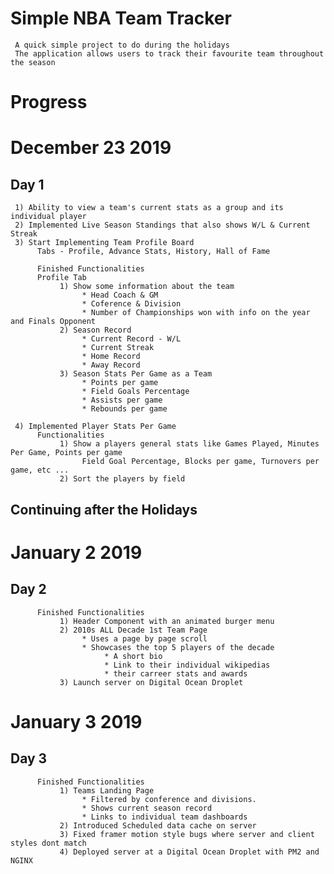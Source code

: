 # Simple NBA Team Tracker
     A quick simple project to do during the holidays 
     The application allows users to track their favourite team throughout the season

# Progress
# December 23 2019
## Day 1 

     1) Ability to view a team's current stats as a group and its individual player
     2) Implemented Live Season Standings that also shows W/L & Current Streak
     3) Start Implementing Team Profile Board
          Tabs - Profile, Advance Stats, History, Hall of Fame

          Finished Functionalities
          Profile Tab
               1) Show some information about the team
                    * Head Coach & GM
                    * Coference & Division 
                    * Number of Championships won with info on the year and Finals Opponent
               2) Season Record 
                    * Current Record - W/L
                    * Current Streak
                    * Home Record 
                    * Away Record
               3) Season Stats Per Game as a Team
                    * Points per game
                    * Field Goals Percentage
                    * Assists per game
                    * Rebounds per game

     4) Implemented Player Stats Per Game
          Functionalities 
               1) Show a players general stats like Games Played, Minutes Per Game, Points per game
                    Field Goal Percentage, Blocks per game, Turnovers per game, etc ...
               2) Sort the players by field

## Continuing after the Holidays

# January 2 2019
## Day 2
          Finished Functionalities
               1) Header Component with an animated burger menu
               2) 2010s ALL Decade 1st Team Page 
                    * Uses a page by page scroll
                    * Showcases the top 5 players of the decade
                         * A short bio
                         * Link to their individual wikipedias
                         * their carreer stats and awards 
               3) Launch server on Digital Ocean Droplet

# January 3 2019
## Day 3
          Finished Functionalities
               1) Teams Landing Page
                    * Filtered by conference and divisions.
                    * Shows current season record
                    * Links to individual team dashboards
               2) Introduced Scheduled data cache on server 
               3) Fixed framer motion style bugs where server and client styles dont match
               4) Deployed server at a Digital Ocean Droplet with PM2 and NGINX